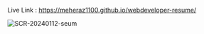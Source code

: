 Live Link : https://meheraz1100.github.io/webdeveloper-resume/


![SCR-20240112-seum](https://github.com/meheraz1100/webdeveloper-resume/assets/124299889/a9e08f55-04eb-46c5-ba9a-e4fb1f8d5442)
